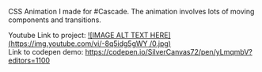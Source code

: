 CSS Animation I made for #Cascade. 
The animation involves lots of moving components and transitions.


Youtube Link to project:
[![IMAGE ALT TEXT HERE](https://img.youtube.com/vi/-8q5idg5gWY /0.jpg)](https://www.youtube.com/watch?v=-8q5idg5gWY )
<br/>
Link to codepen demo: 
<a href="https://codepen.io/SilverCanvas72/pen/yLmqmbV?editors=1100">https://codepen.io/SilverCanvas72/pen/yLmqmbV?editors=1100</a>
